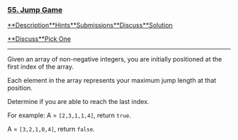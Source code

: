 ### [55. Jump Game](https://leetcode.com/problems/jump-game/description/)

[**Description](https://leetcode.com/problems/jump-game/description/)[**Hints](https://leetcode.com/problems/jump-game/hints/)[**Submissions](https://leetcode.com/problems/jump-game/submissions/)[**Discuss](https://leetcode.com/problems/jump-game/discuss/)[**Solution](https://leetcode.com/problems/jump-game/solution/)

[**Discuss](https://discuss.leetcode.com/category/63)[**Pick One](https://leetcode.com/problems/random-one-question/)

------

Given an array of non-negative integers, you are initially positioned at the first index of the array.

Each element in the array represents your maximum jump length at that position.

Determine if you are able to reach the last index.

For example:
A = `[2,3,1,1,4]`, return `true`.

A = `[3,2,1,0,4]`, return `false`.